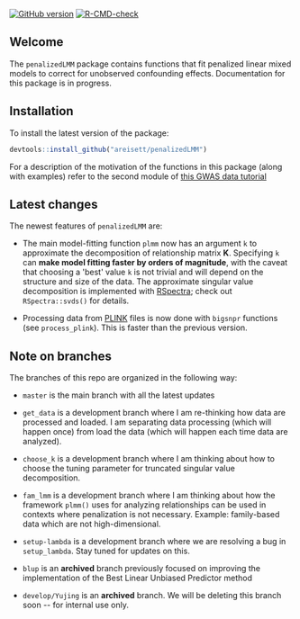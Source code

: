 <!-- badges: start -->
[![GitHub version](https://img.shields.io/static/v1?label=GitHub&message=1.0.1&color=blue&logo=github)](https://github.com/areisett/penalizedLMM)
[![R-CMD-check](https://github.com/areisett/penalizedLMM/workflows/R-CMD-check/badge.svg)](https://github.com/areisett/penalizedLMM/actions)
<!-- badges: end -->

## Welcome 

The `penalizedLMM` package contains functions that fit penalized linear mixed models to correct for unobserved confounding effects. Documentation for this package is in progress. 


## Installation 

To install the latest version of the package: 

```r
devtools::install_github("areisett/penalizedLMM")
```

For a description of the motivation of the functions in this package (along with examples) refer to the second module of [this GWAS data tutorial](https://pbreheny.github.io/adv-gwas-tutorial/index.html)

## Latest changes 

The newest features of `penalizedLMM` are: 

  - The main model-fitting function `plmm` now has an argument `k` to approximate the decomposition of relationship matrix $\mathbf{K}$. Specifying `k` can **make model fitting faster by orders of magnitude**, with the caveat that choosing a 'best' value `k` is not trivial and will depend on the structure and size of the data. The approximate singular value decomposition is implemented with [RSpectra](https://github.com/yixuan/RSpectra); check out `RSpectra::svds()` for details.  

  - Processing data from [PLINK](https://www.cog-genomics.org/plink/1.9/) files is now done with `bigsnpr` functions (see `process_plink`). This is faster than the previous version. 
  
## Note on branches 

The branches of this repo are organized in the following way: 

  - `master` is the main branch with all the latest updates

  - `get_data` is a development branch where I am re-thinking how data are processed and loaded. I am separating data processing (which will happen once) from load the data (which will happen each time data are analyzed). 

  - `choose_k` is a development branch where I am thinking about how to choose the tuning parameter for truncated singular value decomposition. 

  - `fam_lmm` is a development branch where I am thinking about how the framework `plmm()` uses for analyzing relationships can be used in contexts where penalization is not necessary. Example: family-based data which are not high-dimensional. 
  
  - `setup-lambda` is a development branch where we are resolving a bug in `setup_lambda`. Stay tuned for updates on this. 
  
  - `blup` is an **archived** branch previously focused on improving the implementation of the Best Linear Unbiased Predictor method 
  
  - `develop/Yujing` is an **archived** branch. We will be deleting this branch soon -- for internal use only. 
